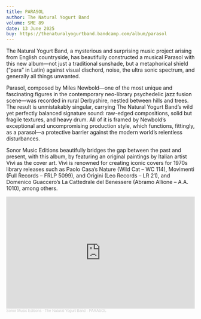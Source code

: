```yaml
---
title: PARASOL
author: The Natural Yogurt Band
volume: SME 89
date: 13 June 2025
buy: https://thenaturalyogurtband.bandcamp.com/album/parasol
---
```


The Natural Yogurt Band, a mysterious and surprising music project arising from English countryside, has beautifully constructed a musical Parasol with this new album—not just a traditional sunshade, but a metaphorical shield (“para” in Latin) against visual dischord, noise, the ultra sonic spectrum, and generally all things unwanted.

Parasol, composed by Miles Newbold—one of the most unique and fascinating figures in the contemporary neo-library psychedelic jazz fusion scene—was recorded in rural Derbyshire, nestled between hills and trees. The result is unmistakably singular, carrying The Natural Yogurt Band’s wild yet perfectly balanced signature sound: raw-edged compositions, solid but fragile textures, and heavy drum. All of it is framed by Newbold’s exceptional and uncompromising production style, which functions, fittingly, as a parasol—a protective barrier against the modern world’s relentless disturbances.

Sonor Music Editions beautifully bridges the gap between the past and present, with this album, by featuring an original paintings by Italian artist Vivì as the cover art. Vivì is renowned for creating iconic covers for 1970s library releases such as Paolo Casa’s Nature (Wild Cat – WC 114), Movimenti (Full Records – FRLP 5099), and Origini (Leo Records – LR 21), and Domenico Guaccero’s La Cattedrale del Benessere (Abramo Allione –
A.A. 1010), among others.

<iframe width="100%" height="300" scrolling="no" frameborder="no" allow="autoplay" src="https://w.soundcloud.com/player/?url=https%3A//api.soundcloud.com/tracks/2099578602&color=%23ff5500&auto_play=false&hide_related=false&show_comments=true&show_user=true&show_reposts=false&show_teaser=true&visual=true"></iframe><div style="font-size: 10px; color: #cccccc;line-break: anywhere;word-break: normal;overflow: hidden;white-space: nowrap;text-overflow: ellipsis; font-family: Interstate,Lucida Grande,Lucida Sans Unicode,Lucida Sans,Garuda,Verdana,Tahoma,sans-serif;font-weight: 100;"><a href="https://soundcloud.com/sonormusiceditions" title="Sonor Music Editions" target="_blank" style="color: #cccccc; text-decoration: none;">Sonor Music Editions</a> · <a href="https://soundcloud.com/sonormusiceditions/the-natural-yogurt-band-parasol" title="The Natural Yogurt Band - PARASOL" target="_blank" style="color: #cccccc; text-decoration: none;">The Natural Yogurt Band - PARASOL</a></div>
